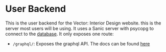 # User Backend

This is the user backend for the Vector: Interior Design website. this is the server most users will be using. It uses a Sanic server with psycopg to connect to the [database](/database/). It only exposes one route:

- `/graphql/`: Exposes the graphql API. The docs can be found [here](/backend/src/admin/docs/index.html)
